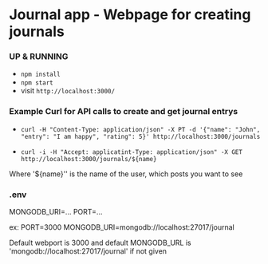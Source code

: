 # Journal app - Webpage for creating journals

### UP & RUNNING
* `npm install`
* `npm start`
* visit `http://localhost:3000/`

### Example Curl for API calls to create and get journal entrys

* `curl -H "Content-Type: application/json" -X PT -d '{"name": "John", "entry": "I am happy", "rating": 5}' http://localhost:3000/journals`

* `curl -i -H "Accept: applicatint-Type: application/json" -X GET http://localhost:3000/journals/${name}`

Where '${name}'' is the name of the user, which posts you want to see

### .env
MONGODB_URI=...
PORT=...

ex:
PORT=3000
MONGODB_URI=mongodb://localhost:27017/journal

Default webport is 3000 and default MONGODB_URL is 'mongodb://localhost:27017/journal' if not given